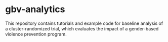 # gbv-analytics
This repository contains tutorials and example code for baseline analysis of a cluster-randomized trial, which evaluates the impact of a gender-based violence prevention program.
